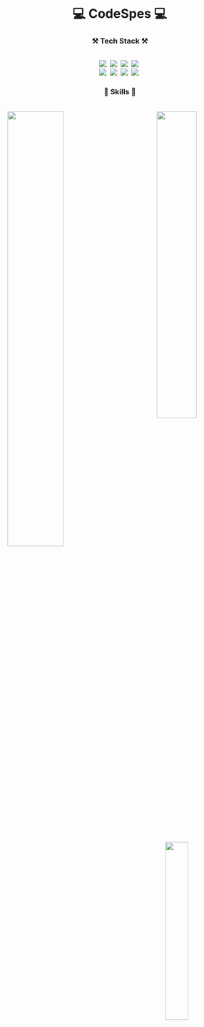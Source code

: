 <div align="center">
  <h1>💻 CodeSpes 💻</h1>
</div>
<h3 align="center">⚒️ Tech Stack ⚒️</h3>
<br/>
<div align="center">
  <img src="https://img.shields.io/badge/Typescript-3178C6?style=flat-square&logo=Typescript&logoColor=white"/>&nbsp 
  <img src="https://img.shields.io/badge/Figma-F24E1E?style=flat-square&logo=Figma&logoColor=white"/>&nbsp
  <img src="https://img.shields.io/badge/Docker-2496ED?style=flat-square&logo=Docker&logoColor=white"/></a>&nbsp 
  <img src="https://img.shields.io/badge/Nginx-009639?style=flat-square&logo=Nginx&logoColor=white"/></a>&nbsp 
  <br/>
  <img src="https://img.shields.io/badge/Swift-FA7343?style=for-the-badge&logo=swift&logoColor=white"/>&nbsp
  <img src="https://img.shields.io/badge/Next.js-000?logo=nextdotjs&logoColor=fff&style=for-the-badge"/>&nbsp
  <img src="https://img.shields.io/badge/React-20232A?style=for-the-badge&logo=react&logoColor=61DAFB"/>&nbsp
  <img src="https://img.shields.io/badge/Amazon_AWS-FF9900?style=for-the-badge&logo=amazonaws&logoColor=white"/>&nbsp
</div>
<h3 align="center">🚀 Skills 🚀</h3>
<br/>
<div>
<img align='left' width="50%" src="https://github-readme-stats.vercel.app/api/wakatime?username=codespes&layout=compact">
</div>
<div align="center">
<div>
  <img src="https://github-readme-stats.vercel.app/api?username=codespes&show_icons=true&theme=tokyonight" width="42%"/>  
  <img src="https://github-readme-stats.vercel.app/api/top-langs/?username=codespes&exclude_repo=dkssud8150.github.io&layout=compact&theme=tokyonight" width="32%"/>
</div>
</div>
